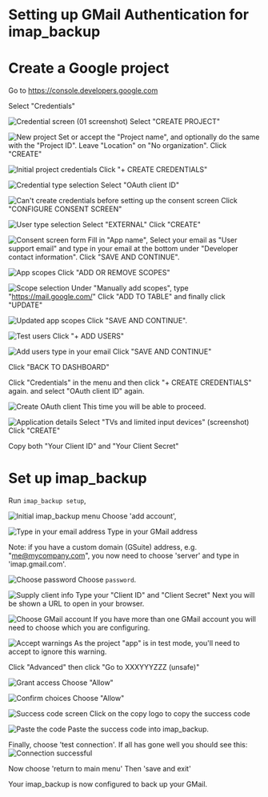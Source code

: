# Setting up GMail Authentication for imap_backup

# Create a Google project

Go to https://console.developers.google.com

Select "Credentials"

![Credential screen](01-credentials-screen.png)
(01 screenshot)
Select "CREATE PROJECT"

![New project](02-new-project.png)
Set or accept the "Project name", and optionally
do the same with the "Project ID".
Leave "Location" on "No organization".
Click "CREATE"

![Initial project credentials](03-initial-credentials-for-project.png)
Click "+ CREATE CREDENTIALS"

![Credential type selection](04-credential-type-selection.png)
Select "OAuth client ID"

![Can't create credentials before setting up the consent screen](05-cant-create-without-consent-setup.png)
Click "CONFIGURE CONSENT SCREEN"

![User type selection](06-user-type-selection.png)
Select "EXTERNAL"
Click "CREATE"

![Consent screen form](07-consent-screen-form.png)
Fill in "App name",
Select your email as "User support email"
and type in your email at the bottom under "Developer contact information".
Click "SAVE AND CONTINUE".

![App scopes](08-app-scopes.png)
Click "ADD OR REMOVE SCOPES"

![Scope selection](09-scope-selection.png)
Under "Manually add scopes",
type "https://mail.google.com/"
Click "ADD TO TABLE"
and finally click "UPDATE"

![Updated app scopes](10-updated-app-scopes.png)
Click "SAVE AND CONTINUE".

![Test users](11-test-users.png)
Click "+ ADD USERS"

![Add users](12-add-users.png)
type in your email
Click "SAVE AND CONTINUE"

Click "BACK TO DASHBOARD"

Click "Credentials" in the menu and then
click "+ CREATE CREDENTIALS" again.
and select "OAuth client ID" again.

![Create OAuth client](13-create-oauth-client.png)
This time you will be able to proceed.

![Application details](14-application-details.png)
Select "TVs and limited input devices" (screenshot)
Click "CREATE"

Copy both "Your Client ID"
and "Your Client Secret"

# Set up imap_backup

Run `imap_backup setup`,

![Initial imap_backup menu](16-initial-menu.png)
Choose 'add account',

![Type in your email address](17-inputting-the-email-address.png)
Type in your GMail address

Note: if you have a custom domain (GSuite) address,
e.g. "me@mycompany.com", you now need to
choose 'server' and
type in 'imap.gmail.com'.

![Choose password](18-choose-password.png)
Choose `password`.

![Supply client info](19-supply-client-info.png)
Type your "Client ID" and "Client Secret"
Next you will be shown a URL to open in your browser.

![Choose GMail account](20-choose-gmail-account.png)
If you have more than one GMail account you will need to choose which
you are configuring.

![Accept warnings](21-accept-warnings.png)
As the project "app" is in test mode, you'll need to accept
to ignore this warning.

Click "Advanced"
then click "Go to XXXYYYZZZ (unsafe)"

![Grant access](22-grant-access.png)
Choose "Allow"

![Confirm choices](24-confirm-choices.png)
Choose "Allow"

![Success code screen](25-success-code.png)
Click on the copy logo to copy the success code

![Paste the code](26-type-code-into-imap_backup.png)
Paste the success code into imap_backup.

Finally, choose 'test connection'.
If all has gone well you should see this:
![Connection successful](27-success.png)

Now choose 'return to main menu'
Then 'save and exit'

Your imap_backup is now configured to back up your GMail.
